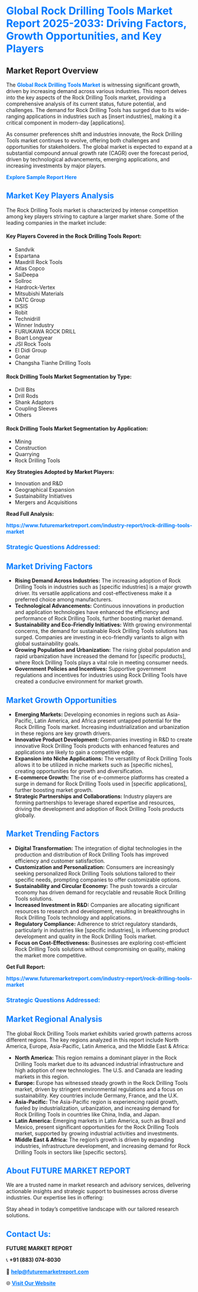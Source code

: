<h1 style="color: #007BFF;">Global Rock Drilling Tools Market Report 2025-2033: Driving Factors, Growth Opportunities, and Key Players</h1>

<section id="overview">
<h2>Market Report Overview</h2>
<p>The <a href="https://www.futuremarketreport.com/industry-report/rock-drilling-tools-market" style="color: #007BFF; text-decoration: none;"><strong>Global Rock Drilling Tools Market</strong></a> is witnessing significant growth, driven by increasing demand across various industries. This report delves into the key aspects of the Rock Drilling Tools market, providing a comprehensive analysis of its current status, future potential, and challenges. The demand for Rock Drilling Tools has surged due to its wide-ranging applications in industries such as [insert industries], making it a critical component in modern-day [applications].</p>
<p>As consumer preferences shift and industries innovate, the Rock Drilling Tools market continues to evolve, offering both challenges and opportunities for stakeholders. The global market is expected to expand at a substantial compound annual growth rate (CAGR) over the forecast period, driven by technological advancements, emerging applications, and increasing investments by major players.</p>
</section>

<section id="overview">
<p><a href="https://www.futuremarketreport.com/request-sample/reportId=124261" style="color: #007BFF; text-decoration: none;"><strong>Explore Sample Report Here</strong></a></p>
</section>

<section id="key-players">
<h2 style="color: #007BFF;">Market Key Players Analysis</h2>
<p>The Rock Drilling Tools market is characterized by intense competition among key players striving to capture a larger market share. Some of the leading companies in the market include:</p>
<h4>Key Players Covered in the Rock Drilling Tools Report:</h4>
<ul><li>Sandvik</li><li>Espartana</li><li>Maxdrill Rock Tools</li><li>Atlas Copco</li><li>SaiDeepa</li><li>Sollroc</li><li>Hardrock-Vertex</li><li>Mitsubishi Materials</li><li>DATC Group</li><li>IKSIS</li><li>Robit</li><li>Technidrill</li><li>Winner Industry</li><li>FURUKAWA ROCK DRILL</li><li>Boart Longyear</li><li>JSI Rock Tools</li><li>El Didi Group</li><li>Gonar</li><li>Changsha Tianhe Drilling Tools</li></ul>
<h4>Rock Drilling Tools Market Segmentation by Type:</h4>
<ul><li>Drill Bits</li><li>Drill Rods</li><li>Shank Adaptors</li><li>Coupling Sleeves</li><li>Others</li></ul>

<h4>Rock Drilling Tools Market Segmentation by Application:</h4>
<ul><li>Mining</li><li>Construction</li><li>Quarrying</li><li>Rock Drilling Tools</li></ul>
<p><strong>Key Strategies Adopted by Market Players:</strong></p>
<ul>
<li>Innovation and R&D</li>
<li>Geographical Expansion</li>
<li>Sustainability Initiatives</li>
<li>Mergers and Acquisitions</li>
</ul>
</section>

<section>
<p><strong>Read Full Analysis: </strong></p><a href="https://www.futuremarketreport.com/industry-report/rock-drilling-tools-market" style="color: #007BFF; text-decoration: none;"><strong>https://www.futuremarketreport.com/industry-report/rock-drilling-tools-market</strong></a>
<h3 style="color: #007BFF;">Strategic Questions Addressed:</h3>
</section>

<section id="driving-factors">
<h2 style="color: #007BFF;">Market Driving Factors</h2>
<ul>
<li><strong>Rising Demand Across Industries:</strong> The increasing adoption of Rock Drilling Tools in industries such as [specific industries] is a major growth driver. Its versatile applications and cost-effectiveness make it a preferred choice among manufacturers.</li>
<li><strong>Technological Advancements:</strong> Continuous innovations in production and application technologies have enhanced the efficiency and performance of Rock Drilling Tools, further boosting market demand.</li>
<li><strong>Sustainability and Eco-Friendly Initiatives:</strong> With growing environmental concerns, the demand for sustainable Rock Drilling Tools solutions has surged. Companies are investing in eco-friendly variants to align with global sustainability goals.</li>
<li><strong>Growing Population and Urbanization:</strong> The rising global population and rapid urbanization have increased the demand for [specific products], where Rock Drilling Tools plays a vital role in meeting consumer needs.</li>
<li><strong>Government Policies and Incentives:</strong> Supportive government regulations and incentives for industries using Rock Drilling Tools have created a conducive environment for market growth.</li>
</ul>
</section>

<section id="growth-opportunities">
<h2 style="color: #007BFF;">Market Growth Opportunities</h2>
<ul>
<li><strong>Emerging Markets:</strong> Developing economies in regions such as Asia-Pacific, Latin America, and Africa present untapped potential for the Rock Drilling Tools market. Increasing industrialization and urbanization in these regions are key growth drivers.</li>
<li><strong>Innovative Product Development:</strong> Companies investing in R&D to create innovative Rock Drilling Tools products with enhanced features and applications are likely to gain a competitive edge.</li>
<li><strong>Expansion into Niche Applications:</strong> The versatility of Rock Drilling Tools allows it to be utilized in niche markets such as [specific niches], creating opportunities for growth and diversification.</li>
<li><strong>E-commerce Growth:</strong> The rise of e-commerce platforms has created a surge in demand for Rock Drilling Tools used in [specific applications], further boosting market growth.</li>
<li><strong>Strategic Partnerships and Collaborations:</strong> Industry players are forming partnerships to leverage shared expertise and resources, driving the development and adoption of Rock Drilling Tools products globally.</li>
</ul>
</section>

<section id="trending-factors">
<h2 style="color: #007BFF;">Market Trending Factors</h2>
<ul>
<li><strong>Digital Transformation:</strong> The integration of digital technologies in the production and distribution of Rock Drilling Tools has improved efficiency and customer satisfaction.</li>
<li><strong>Customization and Personalization:</strong> Consumers are increasingly seeking personalized Rock Drilling Tools solutions tailored to their specific needs, prompting companies to offer customizable options.</li>
<li><strong>Sustainability and Circular Economy:</strong> The push towards a circular economy has driven demand for recyclable and reusable Rock Drilling Tools solutions.</li>
<li><strong>Increased Investment in R&D:</strong> Companies are allocating significant resources to research and development, resulting in breakthroughs in Rock Drilling Tools technology and applications.</li>
<li><strong>Regulatory Compliance:</strong> Adherence to strict regulatory standards, particularly in industries like [specific industries], is influencing product development and quality in the Rock Drilling Tools market.</li>
<li><strong>Focus on Cost-Effectiveness:</strong> Businesses are exploring cost-efficient Rock Drilling Tools solutions without compromising on quality, making the market more competitive.</li>
</ul>
</section>

<section>
<p><strong>Get Full Report: </strong></p><a href="https://www.futuremarketreport.com/industry-report/rock-drilling-tools-market" style="color: #007BFF; text-decoration: none;"><strong>https://www.futuremarketreport.com/industry-report/rock-drilling-tools-market</strong></a>
<h3 style="color: #007BFF;">Strategic Questions Addressed:</h3>
</section>


<section id="regional-analysis">
<h2 style="color: #007BFF;">Market Regional Analysis</h2>
<p>The global Rock Drilling Tools market exhibits varied growth patterns across different regions. The key regions analyzed in this report include North America, Europe, Asia-Pacific, Latin America, and the Middle East & Africa:</p>
<ul>
<li><strong>North America:</strong> This region remains a dominant player in the Rock Drilling Tools market due to its advanced industrial infrastructure and high adoption of new technologies. The U.S. and Canada are leading markets in this region.</li>
<li><strong>Europe:</strong> Europe has witnessed steady growth in the Rock Drilling Tools market, driven by stringent environmental regulations and a focus on sustainability. Key countries include Germany, France, and the U.K.</li>
<li><strong>Asia-Pacific:</strong> The Asia-Pacific region is experiencing rapid growth, fueled by industrialization, urbanization, and increasing demand for Rock Drilling Tools in countries like China, India, and Japan.</li>
<li><strong>Latin America:</strong> Emerging markets in Latin America, such as Brazil and Mexico, present significant opportunities for the Rock Drilling Tools market, supported by growing industrial activities and investments.</li>
<li><strong>Middle East & Africa:</strong> The region’s growth is driven by expanding industries, infrastructure development, and increasing demand for Rock Drilling Tools in sectors like [specific sectors].</li>
</ul>
</section>

<footer>
<h2 style="color: #007BFF;">About FUTURE MARKET REPORT</h2>
<p>We are a trusted name in market research and advisory services, delivering actionable insights and strategic support to businesses across diverse industries. Our expertise lies in offering:</p>

<p>Stay ahead in today’s competitive landscape with our tailored research solutions.</p>

<h2 style="color: #007BFF;">Contact Us:</h2>
<p><strong>FUTURE MARKET REPORT</strong></p>
<p>📞 <strong>+91 (883) 074-8030</strong></p>
<p>📧 <strong><a href="mailto:help@futuremarketreport.com" style="color: #007BFF;">help@futuremarketreport.com</a></strong></p>
<p>🌐 <strong><a href="https://www.futuremarketreport.com/" style="color: #007BFF;">Visit Our Website</a></strong></p>
</footer>